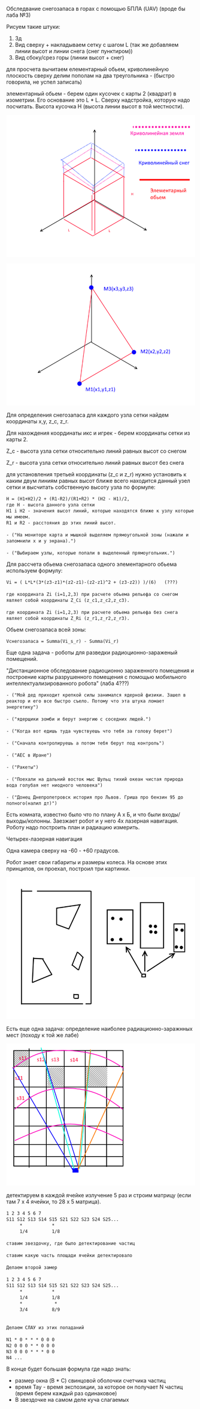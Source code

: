 Обследвание снегозапаса в горах с помощью БПЛА (UAV) (вроде бы лаба №3)

Рисуем такие штуки:
1. 3д
2. Вид сверху + накладываем сетку с шагом L (так же добавляем линии высот и линии снега (снег пунктиром))
3. Вид сбоку/срез горы (линии высот + снег)


для просчета вычитаем елементарный обьем, криволинейную плоскость сверху делим пополам на два треугольника - (быстро говорила, не успел записать)

элементарный обьем - берем один кусочек с карты 2 (квадрат) в изометрии. Его основание это L * L. Сверху надстройка, которую надо посчитать. Высота кусочка H (высота линии высот в той местности).

![6.png](6.png)

![7.png](7.png)

Для определения снегозапаса для каждого узла сетки найдем координаты x,y, z_c, z_r.

Для нахождения координаты икс и игрек - берем координаты сетки из карты 2.

Z_c - высота узла сетки относительно линий равных высот со снегом

Z_r - высота узла сетки относительно линий равных высот без снега

для установления третьей координаты (z_c и z_r) нужно установить к каким двум линиям равных высот ближе всего находится данный узел сетки и высчитать собственную высоту узла по формуле:

	H = (H1+H2)/2 + (R1-R2)/(R1+R2) * (H2 - H1)/2,
	где H - высота данного узла сетки
	H1 i H2 - значения высот линий, которые находятся ближе к узлу которые мы имеем.
	R1 и R2 - расстояния до этих линий высот.

	- ("На мониторе карта и мышкой выделяем прямоугольной зоны (нажали и запомнили х и у экрана).")

	- ("Выбираем узлы, которые попали в выделенный прямоугольник.")

Для рассчета обьема снегозапаса одного элементарного обьема используем формулу:

	Vi = ( L*L*(3*(z3-z1)*(z2-z1)-(z2-z1)^2 + (z3-z2)) )/(6)   (???)

	где координата Zi (i=1,2,3) при расчете обьема рельефа со снегом являет собой координаты Z_Ci (z_c1,z_c2,z_c3).

	где координата Zi (i=1,2,3) при расчете обьема рельефа без снега являет собой координаты Z_Ri (z_r1,z_r2,z_r3).

Обьем снегозапаса всей зоны:

	Vснегозапаса = Summa(Vi_s_r) - Summa(Vi_r)

Еще одна задача - роботы для разведки радиоционно-зараженый помещений.

"Дистанционное обследование радиоционно зараженного помещения и построение карты разрушенного помещения с помощью мобильного интеллектуализированного робота" (лаба 4???)

	- ("Мой дед приходит крепкой силы занимался ядерной физики. Зашел в реактор и его все быстро съело. Потому что эта штука ломает энергетику")

	- ("ядерщики зомби и берут энергию с соседних людей.")

	- ("Когда вот едишь туда чувствуешь что тебя за голову берет")

	- ("Сначала контролируешь а потом тебя берут под контроль")

	- ("АЕС в Иране")

	- ("Ракеты")

	- ("Поехали на дальний восток мыс Шульц тихий океан чистая природа вода голубая нет ниодного человека")

	- ("Донец Днепропетровск история про Львов. Гриша про бензин 95 до полного(налил дт)")

Есть комната, известно было что по плану А х Б, и что были входы/выходы/колонны. Заезжает робот и у него 4х лазерная навигация. Роботу надо построить план и радиацию измерить.

Четырех-лазерная навигация

Одна камера сверху на -60 - +60 градусов.

Робот знает свои габариты и размеры колеса. На основе этих принципов, он проехал, построил три картинки.

![8.png](8.png)

Есть еще одна задача: определение наиболее радиационно-заражнных мест (походу к той же лабе)

![9.png](9.png)

детектируем в каждой ячейке излучение 5 раз и строим матрицу (если там 7 х 4 ячейки, то 28 х 5 матрица).

	1 2 3 4 5 6 7
	S11 S12 S13 S14 S15 S21 S22 S23 S24 S25...
	     *           *
	     1/4         1/8

	ставим звездочку, где было детектирование частиц

	ставим какую часть площади ячейки детектировало

	Делаем второй замер

	1 2 3 4 5 6 7
	S11 S12 S13 S14 S15 S21 S22 S23 S24 S25...
	     *           *
	     1/4         1/8
	     *            *
	     3/4         8/9


	Делаем СЛАУ из этих попаданий

	N1 * 0 * * * 0 0 0 
	N2 0 0 0 * * 0 0 0
	N3 0 0 0 * * * 0 0
	N4 ...


В конце будет большая формула где надо знать:
- размер окна (B * C) свинцовой оболочки счетчика частиц
- время Тау - время экспозиции, за которое он получает N частиц (время берем каждый раз одинаковое)
- В звездочке на самом деле куча слагаемых